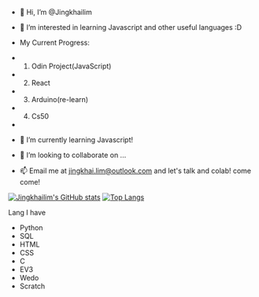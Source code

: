 - 👋 Hi, I’m @Jingkhailim
- 👀 I’m interested in learning Javascript and other useful languages :D

- My Current Progress:
- 1. Odin Project(JavaScript)
- 2. React
- 3. Arduino(re-learn)
- 4. Cs50
- 
- 🌱 I’m currently learning Javascript!
- 💞️ I’m looking to collaborate on ...
- 📫 Email me at jingkhai.lim@outlook.com and let's talk and colab! come come!


[![Jingkhailim's GitHub stats](https://github-readme-stats.vercel.app/api?username=Jingkhailim)](https://github.com/anuraghazra/github-readme-stats)
[![Top Langs](https://github-readme-stats.vercel.app/api/top-langs/?username=jingkhailim&layout=compact&theme=radical)](https://github.com/anuraghazra/github-readme-stats)

Lang I have
- Python
- SQL
- HTML
- CSS
- C
- EV3
- Wedo
- Scratch

<!---
Jingkhailim/Jingkhailim is a ✨ special ✨ repository because its `README.md` (this file) appears on your GitHub profile.
You can click the Preview link to take a look at your changes.
--->


